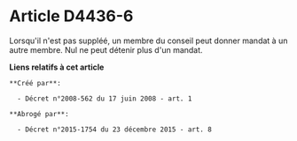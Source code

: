 # Article D4436-6

Lorsqu'il n'est pas suppléé, un membre du conseil peut donner mandat à un autre membre. Nul ne peut détenir plus d'un mandat.

**Liens relatifs à cet article**

	**Créé par**:

	  - Décret n°2008-562 du 17 juin 2008 - art. 1

	**Abrogé par**:

	  - Décret n°2015-1754 du 23 décembre 2015 - art. 8
